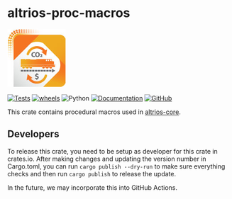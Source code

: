 # altrios-proc-macros

![Altrios Logo](https://raw.githubusercontent.com/NREL/altrios/main/.github/images/ALTRIOS-logo-web.jpg)

[![Tests](https://github.com/NREL/altrios/actions/workflows/tests.yaml/badge.svg)](https://github.com/NREL/altrios/actions/workflows/tests.yaml) [![wheels](https://github.com/NREL/altrios/actions/workflows/wheels.yaml/badge.svg)](https://github.com/NREL/altrios/actions/workflows/wheels.yaml?event=release) ![Python](https://img.shields.io/badge/python-3.9%20%7C%203.10-blue) [![Documentation](https://img.shields.io/badge/documentation-custom-blue.svg)](https://nrel.github.io/altrios/) [![GitHub](https://img.shields.io/badge/GitHub-altrios-blue.svg)](https://github.com/NREL/altrios)


This crate contains procedural macros used in [altrios-core](https://crates.io/crates/altrios-core).

## Developers
To release this crate, you need to be setup as developer for this crate in crates.io.  After making changes and updating the version number in Cargo.toml, you can run `cargo publish --dry-run` to make sure everything checks and then run `cargo publish` to release the update.  

In the future, we may incorporate this into GitHub Actions.  